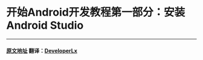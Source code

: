 # 开始Android开发教程第一部分：安装Android Studio
---
#### [原文地址](https://www.raywenderlich.com/161318/beginning-android-development-part-one-installing-android-studio) 翻译：[DeveloperLx](http://weibo.com/DeveloperLx)

